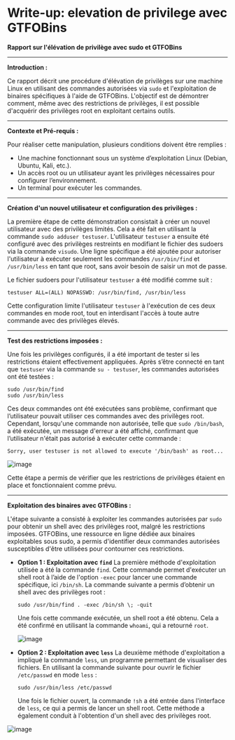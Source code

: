 # Write-up: elevation de privilege avec GTFOBins

**Rapport sur l'élévation de privilège avec sudo et GTFOBins**

---

**Introduction :**

Ce rapport décrit une procédure d'élévation de privilèges sur une machine Linux en utilisant des commandes autorisées via `sudo` et l'exploitation de binaires spécifiques à l'aide de GTFOBins. L'objectif est de démontrer comment, même avec des restrictions de privilèges, il est possible d'acquérir des privilèges root en exploitant certains outils.

---

**Contexte et Pré-requis :**

Pour réaliser cette manipulation, plusieurs conditions doivent être remplies :

* Une machine fonctionnant sous un système d’exploitation Linux (Debian, Ubuntu, Kali, etc.).
* Un accès root ou un utilisateur ayant les privilèges nécessaires pour configurer l’environnement.
* Un terminal pour exécuter les commandes.

---

**Création d'un nouvel utilisateur et configuration des privilèges :**

La première étape de cette démonstration consistait à créer un nouvel utilisateur avec des privilèges limités. Cela a été fait en utilisant la commande `sudo adduser testuser`. L'utilisateur `testuser` a ensuite été configuré avec des privilèges restreints en modifiant le fichier des sudoers via la commande `visudo`. Une ligne spécifique a été ajoutée pour autoriser l'utilisateur à exécuter seulement les commandes `/usr/bin/find` et `/usr/bin/less` en tant que root, sans avoir besoin de saisir un mot de passe.

Le fichier sudoers pour l'utilisateur `testuser` a été modifié comme suit :

```
testuser ALL=(ALL) NOPASSWD: /usr/bin/find, /usr/bin/less
```

Cette configuration limite l'utilisateur `testuser` à l'exécution de ces deux commandes en mode root, tout en interdisant l'accès à toute autre commande avec des privilèges élevés.

---

**Test des restrictions imposées :**

Une fois les privilèges configurés, il a été important de tester si les restrictions étaient effectivement appliquées. Après s’être connecté en tant que `testuser` via la commande `su - testuser`, les commandes autorisées ont été testées :

```
sudo /usr/bin/find
sudo /usr/bin/less
```

Ces deux commandes ont été exécutées sans problème, confirmant que l’utilisateur pouvait utiliser ces commandes avec des privilèges root. Cependant, lorsqu'une commande non autorisée, telle que `sudo /bin/bash`, a été exécutée, un message d'erreur a été affiché, confirmant que l’utilisateur n'était pas autorisé à exécuter cette commande :

```
Sorry, user testuser is not allowed to execute '/bin/bash' as root...
```

![image](https://github.com/user-attachments/assets/c5717ac4-b135-42cf-a5f1-fef1e50b3cc2)


Cette étape a permis de vérifier que les restrictions de privilèges étaient en place et fonctionnaient comme prévu.

---

**Exploitation des binaires avec GTFOBins :**

L'étape suivante a consisté à exploiter les commandes autorisées par `sudo` pour obtenir un shell avec des privilèges root, malgré les restrictions imposées. GTFOBins, une ressource en ligne dédiée aux binaires exploitables sous sudo, a permis d'identifier deux commandes autorisées susceptibles d'être utilisées pour contourner ces restrictions.

* **Option 1 : Exploitation avec `find`**
  La première méthode d'exploitation utilisée a été la commande `find`. Cette commande permet d'exécuter un shell root à l’aide de l'option `-exec` pour lancer une commande spécifique, ici `/bin/sh`. La commande suivante a permis d’obtenir un shell avec des privilèges root :

  ```
  sudo /usr/bin/find . -exec /bin/sh \; -quit
  ```

  Une fois cette commande exécutée, un shell root a été obtenu. Cela a été confirmé en utilisant la commande `whoami`, qui a retourné `root`.

  ![image](https://github.com/user-attachments/assets/5ff21e66-b9ae-4e2a-8b04-28ec5bc20b56)


* **Option 2 : Exploitation avec `less`**
  La deuxième méthode d'exploitation a impliqué la commande `less`, un programme permettant de visualiser des fichiers. En utilisant la commande suivante pour ouvrir le fichier `/etc/passwd` en mode `less` :

  ```
  sudo /usr/bin/less /etc/passwd
  ```

  Une fois le fichier ouvert, la commande `!sh` a été entrée dans l'interface de `less`, ce qui a permis de lancer un shell root. Cette méthode a également conduit à l'obtention d'un shell avec des privilèges root.

![image](https://github.com/user-attachments/assets/97a9297c-8a09-45cc-b1b7-532bfc13dc70)
